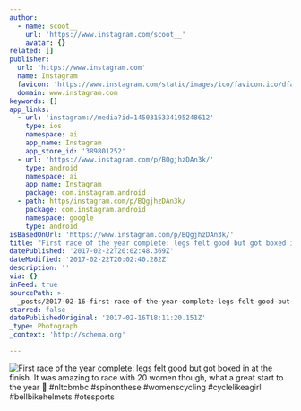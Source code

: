 ```yaml
---
author:
  - name: scoot__
    url: 'https://www.instagram.com/scoot__'
    avatar: {}
related: []
publisher:
  url: 'https://www.instagram.com'
  name: Instagram
  favicon: 'https://www.instagram.com/static/images/ico/favicon.ico/dfa85bb1fd63.ico'
  domain: www.instagram.com
keywords: []
app_links:
  - url: 'instagram://media?id=1450315334195248612'
    type: ios
    namespace: ai
    app_name: Instagram
    app_store_id: '389801252'
  - url: 'https://www.instagram.com/p/BQgjhzDAn3k/'
    type: android
    namespace: ai
    app_name: Instagram
    package: com.instagram.android
  - path: https/instagram.com/p/BQgjhzDAn3k/
    package: com.instagram.android
    namespace: google
    type: android
isBasedOnUrl: 'https://www.instagram.com/p/BQgjhzDAn3k/'
title: "First race of the year complete: legs felt good but got boxed in at the finish. It was amazing to race with 20 women though, what a great start to the year \uD83D\uDCAA #nltcbmbc #spinonthese #womenscycling #cyclelikeagirl #bellbikehelmets #otesports"
datePublished: '2017-02-22T20:02:48.369Z'
dateModified: '2017-02-22T20:02:40.282Z'
description: ''
via: {}
inFeed: true
sourcePath: >-
  _posts/2017-02-16-first-race-of-the-year-complete-legs-felt-good-but-got-boxe.md
starred: false
datePublishedOriginal: '2017-02-16T18:11:20.151Z'
_type: Photograph
_context: 'http://schema.org'

---
```

![First race of the year complete: legs felt good but got boxed in at the finish. It was amazing to race with 20 women though, what a great start to the year  #nltcbmbc #spinonthese #womenscycling #cyclelikeagirl #bellbikehelmets #otesports](https://scontent.cdninstagram.com/t51.2885-15/s640x640/sh0.08/e35/16585613_161034021066460_7747425066958192640_n.jpg)
